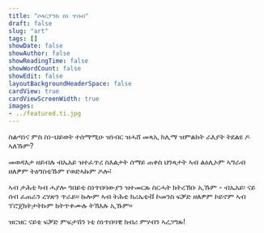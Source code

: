 ```yaml
---
title: "ሶላርፓንክ ስነ ጥበብ"
draft: false
slug: "art"
tags: []
showDate: false
showAuthor: false
showReadingTime: false
showWordCount: false
showEdit: false
layoutBackgroundHeaderSpace: false
cardView: true
cardViewScreenWidth: true
images:
- ../featured.ti.jpg
---
```


ስልጣነና ምስ ስነ-ህይወት ተሰማሚዑ ዝነብር ዝሓሸ መጻኢ ክሊማ ዝምልከት ራእያት ትደልዩ ዶ ኣለኹም? 

መወዳእታ ዘይብሉ ብኤአይ ዝተፈጥረ ስእልታት ሰማይ ጠቀስ ህንጻታት ኣብ ልዕሊኦም ኣግራብ ዘለዎም ትዕግስቲኹም የወድኣኩም ዶሎ፧

ኣብ ታሕቲ ካብ ሓያሎ ዓበይቲ ስነጥበባውያን ዝተመርጹ ስርሓት ክትረኽቡ ኢኹም - ብኤአይ፡ ናይ ሰብ ፈጠራን ረሃጽን ጥራይ። ኩሎም ኣብ ትሕቲ ክሪኤቲቭ ኮመንስ ፍቓድ ዘለዎም ኮይኖም ኣብ ፕሮጀክትታትኩም ክትጥቀሙሉ ትኽእሉ ኢኹም።

ዝርዝር ናይቲ ፍቓድ ምፍታሽን ነቲ ስነጥበባዊ ክብሪ ምሃብን ኣረጋግጹ!

</BR>
